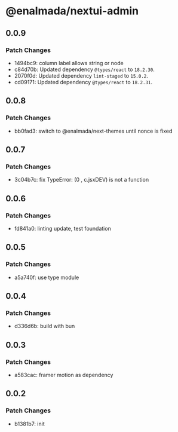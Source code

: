 # @enalmada/nextui-admin

## 0.0.9

### Patch Changes

- 1494bc9: column label allows string or node
- c84d70b: Updated dependency `@types/react` to `18.2.30`.
- 2070f0d: Updated dependency `lint-staged` to `15.0.2`.
- cd09171: Updated dependency `@types/react` to `18.2.31`.

## 0.0.8

### Patch Changes

- bb0fad3: switch to @enalmada/next-themes until nonce is fixed

## 0.0.7

### Patch Changes

- 3c04b7c: fix TypeError: (0 , c.jsxDEV) is not a function

## 0.0.6

### Patch Changes

- fd841a0: linting update, test foundation

## 0.0.5

### Patch Changes

- a5a740f: use type module

## 0.0.4

### Patch Changes

- d336d6b: build with bun

## 0.0.3

### Patch Changes

- a583cac: framer motion as dependency

## 0.0.2

### Patch Changes

- b1381b7: init
